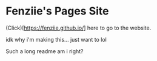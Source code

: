 # Fenziie's Pages Site
(Click)[https://fenziie.github.io/] here to go to the website.

idk why i'm making this... just want to lol

Such a long readme am i right?

